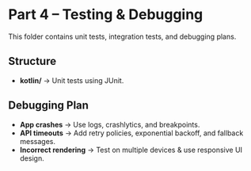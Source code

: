 # Part 4 – Testing & Debugging

This folder contains unit tests, integration tests, and debugging plans.

## Structure
- **kotlin/** → Unit tests using JUnit.

## Debugging Plan
- **App crashes** → Use logs, crashlytics, and breakpoints.
- **API timeouts** → Add retry policies, exponential backoff, and fallback messages.
- **Incorrect rendering** → Test on multiple devices & use responsive UI design.
